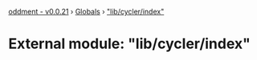 [oddment - v0.0.21](../README.md) › [Globals](../globals.md) › ["lib/cycler/index"](_lib_cycler_index_.md)

# External module: "lib/cycler/index"


